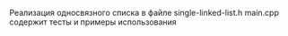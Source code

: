 Реализация односвязного списка в файле single-linked-list.h
main.cpp содержит тесты и примеры использования
